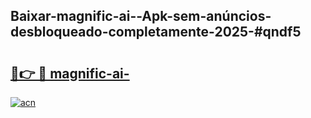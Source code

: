 ## Baixar-magnific-ai--Apk-sem-anúncios-desbloqueado-completamente-2025-#qndf5

# <h2><a href="https://ainizakaria.my?title=magnific-ai-&ref=22M">🔗👉 🔴 magnific-ai-</a></h2>

[![acn](https://github.com/user-attachments/assets/0f9c940e-d8b0-45ae-aac7-cd30a18b3e1c)](https://ainizakaria.my?title=magnific-ai-&ref=22M)

